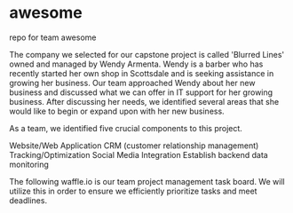 # awesome
repo for team awesome

The company we selected for our capstone project is called 'Blurred Lines' owned and managed by Wendy Armenta. Wendy is a barber who has recently started her own shop in Scottsdale and is seeking assistance in growing her business. Our team approached Wendy about her new business and discussed what we can offer in IT support for her growing business. After discussing her needs, we identified several areas that she would like to begin or expand upon with her new business. 

As a team, we identified five crucial components to this project. 

Website/Web Application
CRM (customer relationship management)
Tracking/Optimization
Social Media Integration
Establish backend data monitoring

The following waffle.io is our team project management task board. We will utilize this in order to ensure we efficiently prioritize tasks and meet deadlines. 


